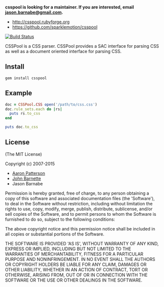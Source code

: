 **csspool is looking for a maintainer. If you are interested, email jason.barnabe@gmail.com.**

* http://csspool.rubyforge.org
* https://github.com/sparklemotion/csspool

[![Build Status](https://travis-ci.org/sparklemotion/csspool.svg?branch=master)](https://travis-ci.org/sparklemotion/csspool)

CSSPool is a CSS parser.  CSSPool provides a SAC interface for parsing CSS as well as a document oriented interface for parsing CSS.

## Install

`gem install csspool`

## Example

```ruby
doc = CSSPool.CSS open('/path/to/css.css')
doc.rule_sets.each do |rs|
  puts rs.to_css
end

puts doc.to_css
```

## License

(The MIT License)

Copyright (c) 2007-2015

- [Aaron Patterson](http://tenderlovemaking.com)
- [John Barnette](http://www.jbarnette.com/)
- Jason Barnabe

Permission is hereby granted, free of charge, to any person obtaining
a copy of this software and associated documentation files (the
'Software'), to deal in the Software without restriction, including
without limitation the rights to use, copy, modify, merge, publish,
distribute, sublicense, and/or sell copies of the Software, and to
permit persons to whom the Software is furnished to do so, subject to
the following conditions:

The above copyright notice and this permission notice shall be
included in all copies or substantial portions of the Software.

THE SOFTWARE IS PROVIDED 'AS IS', WITHOUT WARRANTY OF ANY KIND,
EXPRESS OR IMPLIED, INCLUDING BUT NOT LIMITED TO THE WARRANTIES OF
MERCHANTABILITY, FITNESS FOR A PARTICULAR PURPOSE AND NONINFRINGEMENT.
IN NO EVENT SHALL THE AUTHORS OR COPYRIGHT HOLDERS BE LIABLE FOR ANY
CLAIM, DAMAGES OR OTHER LIABILITY, WHETHER IN AN ACTION OF CONTRACT,
TORT OR OTHERWISE, ARISING FROM, OUT OF OR IN CONNECTION WITH THE
SOFTWARE OR THE USE OR OTHER DEALINGS IN THE SOFTWARE.
